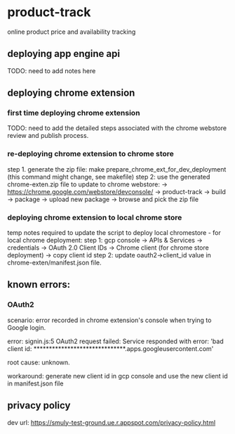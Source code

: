 # product-track
online product price and availability tracking

## deploying app engine api

TODO: need to add notes here

## deploying chrome extension

### first time deploying chrome extension

TODO: need to add the detailed steps associated with the chrome webstore review and publish process. 

### re-deploying chrome extension to chrome store
step 1. generate the zip file:
    make prepare_chrome_ext_for_dev_deployment (this command might change, see makefile)
step 2: use the generated chrome-exten.zip file to update to chrome webstore:
    -> https://chrome.google.com/webstore/devconsole/
    -> product-track 
    -> build 
    -> package 
    -> upload new package 
    -> browse and pick the zip file


### deploying chrome extension to local chrome store
temp notes required to update the script to deploy local chromestore
    - for local chrome deployment: 
step 1: gcp console -> APIs & Services -> credentials -> OAuth 2.0 Client IDs -> Chrome client (for chrome store deployment) -> copy client id
step 2: update oauth2->client_id value in chrome-exten/manifest.json file.


## known errors:


### OAuth2
scenario: error recorded in chrome extension's console when trying to Google login.

error: 
    signin.js:5 OAuth2 request failed: Service responded with error: 'bad client id: ******************************.apps.googleusercontent.com'

root cause: unknown.

workaround: generate new client id in gcp console and use the new client id in manifest.json file

## privacy policy

dev url: https://smuly-test-ground.ue.r.appspot.com/privacy-policy.html